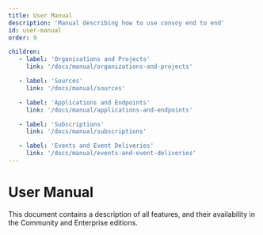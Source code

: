 ```yaml
---
title: User Manual
description: 'Manual describing how to use convoy end to end'
id: user-manual
order: 9

children:
   - label: 'Organisations and Projects'
     link: '/docs/manual/organizations-and-projects'

   - label: 'Sources'
     link: '/docs/manual/sources'

   - label: 'Applications and Endpoints'
     link: '/docs/manual/applications-and-endpoints'

   - label: 'Subscriptions'
     link: '/docs/manual/subscriptions'

   - label: 'Events and Event Deliveries'
     link: '/docs/manual/events-and-event-deliveries'
---
```


# User Manual

This document contains a description of all features, and their availability in the Community and Enterprise editions.


